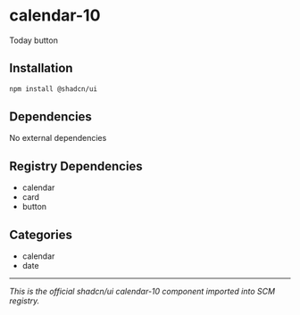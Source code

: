 # calendar-10

Today button

## Installation

```bash
npm install @shadcn/ui
```

## Dependencies

No external dependencies

## Registry Dependencies

- calendar
- card
- button

## Categories

- calendar
- date

---

*This is the official shadcn/ui calendar-10 component imported into SCM registry.*
